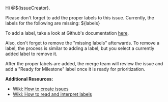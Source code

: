 <!-- Template for a comment that requires the user to add any missing labels. --->

Hi @${issueCreator}.

Please don't forget to add the proper labels to this issue. Currently, the labels for the following are missing:
${labels}

To add a label, take a look at Github's documentation [here](https://docs.github.com/en/issues/using-labels-and-milestones-to-track-work/managing-labels#applying-a-label).

Also, don't forget to remove the "missing labels" afterwards.
To remove a label, the process is similar to adding a label, but you select a currently added label to remove it.

After the proper labels are added, the merge team will review the issue and add a "Ready for Milestone" label once it is ready for prioritization.

**Additional Resources:**
- [Wiki: How to create issues](https://github.com/hackforla/website/wiki/How-to-create-issues)
- [Wiki: How to read and interpret labels](https://github.com/hackforla/website/wiki/How-to-read-and-interpret-labels)
